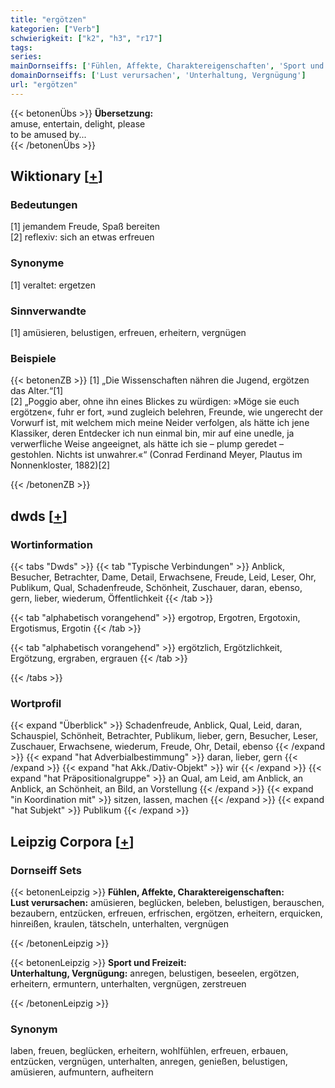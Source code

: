 ```yaml
---
title: "ergötzen"
kategorien: ["Verb"]
schwierigkeit: ["k2", "h3", "r17"]
tags:
series:
mainDornseiffs: ['Fühlen, Affekte, Charaktereigenschaften', 'Sport und Freizeit']
domainDornseiffs: ['Lust verursachen', 'Unterhaltung, Vergnügung']
url: "ergötzen"
---
```


{{< betonenÜbs >}}
**Übersetzung:**  
amuse, entertain, delight, please  
to be amused by...  
{{< /betonenÜbs >}}

## Wiktionary [[+](https://de.wiktionary.org/wiki/ergötzen)]

### Bedeutungen
[1] jemandem Freude, Spaß bereiten  
[2] reflexiv: sich an etwas erfreuen  

### Synonyme
[1] veraltet: ergetzen  

### Sinnverwandte
[1] amüsieren, belustigen, erfreuen, erheitern, vergnügen  

### Beispiele
{{< betonenZB >}}
[1] „Die Wissenschaften nähren die Jugend, ergötzen das Alter.“[1]  
[2] „Poggio aber, ohne ihn eines Blickes zu würdigen: »Möge sie euch ergötzen«, fuhr er fort, »und zugleich belehren, Freunde, wie ungerecht der Vorwurf ist, mit welchem mich meine Neider verfolgen, als hätte ich jene Klassiker, deren Entdecker ich nun einmal bin, mir auf eine unedle, ja verwerfliche Weise angeeignet, als hätte ich sie – plump geredet – gestohlen. Nichts ist unwahrer.«“ (Conrad Ferdinand Meyer, Plautus im Nonnenkloster, 1882)[2]  

{{< /betonenZB >}}


## dwds [[+](https://www.dwds.de/wb/ergötzen)]

### Wortinformation
{{< tabs "Dwds" >}}
{{< tab "Typische Verbindungen" >}}
Anblick, Besucher, Betrachter, Dame, Detail, Erwachsene, Freude, Leid, Leser, Ohr, Publikum, Qual, Schadenfreude, Schönheit, Zuschauer, daran, ebenso, gern, lieber, wiederum, Öffentlichkeit
{{< /tab >}}

{{< tab "alphabetisch vorangehend" >}}
ergotrop, Ergotren, Ergotoxin, Ergotismus, Ergotin
{{< /tab >}}

{{< tab "alphabetisch vorangehend" >}}
ergötzlich, Ergötzlichkeit, Ergötzung, ergraben, ergrauen
{{< /tab >}}

{{< /tabs >}}

### Wortprofil
{{< expand "Überblick" >}} Schadenfreude, Anblick, Qual, Leid, daran, Schauspiel, Schönheit, Betrachter, Publikum, lieber, gern, Besucher, Leser, Zuschauer, Erwachsene, wiederum, Freude, Ohr, Detail, ebenso {{< /expand >}}
{{< expand "hat Adverbialbestimmung" >}} daran, lieber, gern {{< /expand >}}
{{< expand "hat Akk./Dativ-Objekt" >}} wir {{< /expand >}}
{{< expand "hat Präpositionalgruppe" >}} an Qual, am Leid, am Anblick, an Anblick, an Schönheit, an Bild, an Vorstellung {{< /expand >}}
{{< expand "in Koordination mit" >}} sitzen, lassen, machen {{< /expand >}}
{{< expand "hat Subjekt" >}} Publikum {{< /expand >}}

## Leipzig Corpora [[+](https://corpora.uni-leipzig.de/en/res?word=ergötzen&corpusId=deu_newscrawl-public_2018)]

### Dornseiff Sets
{{< betonenLeipzig >}}
**Fühlen, Affekte, Charaktereigenschaften:**  
**Lust verursachen:** amüsieren, beglücken, beleben, belustigen, berauschen, bezaubern, entzücken, erfreuen, erfrischen, ergötzen, erheitern, erquicken, hinreißen, kraulen, tätscheln, unterhalten, vergnügen  

{{< /betonenLeipzig >}}


{{< betonenLeipzig >}}
**Sport und Freizeit:**  
**Unterhaltung, Vergnügung:** anregen, belustigen, beseelen, ergötzen, erheitern, ermuntern, unterhalten, vergnügen, zerstreuen  

{{< /betonenLeipzig >}}

### Synonym
laben, freuen, beglücken, erheitern, wohlfühlen, erfreuen, erbauen, entzücken, vergnügen, unterhalten, anregen, genießen, belustigen, amüsieren, aufmuntern, aufheitern

